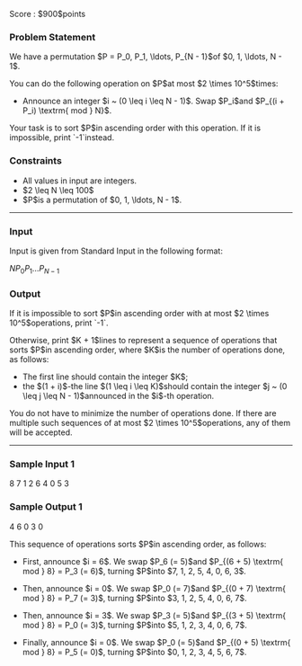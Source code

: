 
<div>

<span>

<span>

<p>
Score : $900$points
</p>

<div>

<section>

### **Problem Statement**

<p>
We have a permutation $P = P_0, P_1, \ldots, P_{N - 1}$of $0, 1, \ldots, N - 1$.
</p>

<p>
You can do the following operation on $P$at most $2 \times 10^5$times:
</p>

<ul>

<li>
Announce an integer $i ~ (0 \leq i \leq N - 1)$. Swap $P_i$and $P_{(i + P_i) \textrm{ mod } N}$.
</li>

</ul>

<p>
Your task is to sort $P$in ascending order with this operation.
If it is impossible, print `-1`instead.
</p>

</section>

</div>

<div>

<section>

### **Constraints**

<ul>

<li>
All values in input are integers.
</li>

<li>
$2 \leq N \leq 100$
</li>

<li>
$P$is a permutation of $0, 1, \ldots, N - 1$.
</li>

</ul>

</section>

</div>

---

<div>

<div>

<section>

### **Input**

<p>
Input is given from Standard Input in the following format:
</p>

<div>

$N$$P_0$$P_1$$\ldots$$P_{N - 1}$
</div>

</section>

</div>

<div>

<section>

### **Output**

<p>
If it is impossible to sort $P$in ascending order with at most $2 \times 10^5$operations, print `-1`.
</p>

<p>
Otherwise, print $K + 1$lines to represent a sequence of operations that sorts $P$in ascending order, where $K$is the number of operations done, as follows:
</p>

<ul>

<li>
The first line should contain the integer $K$;
</li>

<li>
the $(1 + i)$-the line $(1 \leq i \leq K)$should contain the integer $j ~ (0 \leq j \leq N - 1)$announced in the $i$-th operation.
</li>

</ul>

<p>
You do not have to minimize the number of operations done.
If there are multiple such sequences of at most $2 \times 10^5$operations, any of them will be accepted.
</p>

</section>

</div>

</div>

---

<div>

<section>

### **Sample Input 1**

<div>

8
7 1 2 6 4 0 5 3

</div>

</section>

</div>

<div>

<section>

### **Sample Output 1**

<div>

4
6
0
3
0

</div>

<p>
This sequence of operations sorts $P$in ascending order, as follows:
</p>

<ul>

<li>

<p>
First, announce $i = 6$. We swap $P_6 (= 5)$and $P_{(6 + 5) \textrm{ mod } 8} = P_3 (= 6)$, turning $P$into $7, 1, 2, 5, 4, 0, 6, 3$.
</p>

</li>

<li>

<p>
Then, announce $i = 0$. We swap $P_0 (= 7)$and $P_{(0 + 7) \textrm{ mod } 8} = P_7 (= 3)$, turning $P$into $3, 1, 2, 5, 4, 0, 6, 7$.
</p>

</li>

<li>

<p>
Then, announce $i = 3$. We swap $P_3 (= 5)$and $P_{(3 + 5) \textrm{ mod } 8} = P_0 (= 3)$, turning $P$into $5, 1, 2, 3, 4, 0, 6, 7$.
</p>

</li>

<li>

<p>
Finally, announce $i = 0$. We swap $P_0 (= 5)$and $P_{(0 + 5) \textrm{ mod } 8} = P_5 (= 0)$, turning $P$into $0, 1, 2, 3, 4, 5, 6, 7$.
</p>

</li>

</ul>

</section>

</div>

</span>

</span>

</div>
